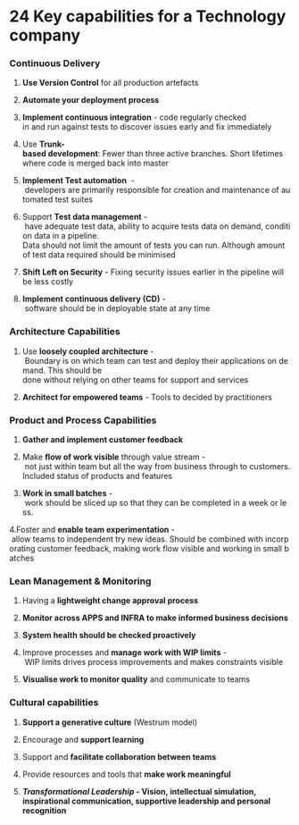 # 24 Key capabilities for a Technology company

### Continuous Delivery
1. **Use Version Control** for all production artefacts

2. **Automate your deployment process**

3. **Implement continuous integration** - code regularly checked in and run against tests to discover issues early and fix immediately

4. Use **Trunk-based development**: Fewer than three active branches. Short lifetimes where code is merged back into master

5. **Implement Test automation**  - developers are primarily responsible for creation and maintenance of automated test suites

6. Support **Test data management** - have adequate test data, ability to acquire tests data on demand, condition data in a pipeline. Data should not limit the amount of tests you can run. Although amount of test data required should be minimised

7. **Shift Left on Security** - Fixing security issues earlier in the pipeline will be less costly

8. **Implement continuous delivery (CD)** - software should be in deployable state at any time

### Architecture Capabilities
1. Use **loosely coupled architecture** - Boundary is on which team can test and deploy their applications on demand. This should be done without relying on other teams for support and services

2. **Architect for empowered teams** - Tools to decided by practitioners

### Product and Process Capabilities
1. **Gather and implement customer feedback**

2. Make **flow of work visible** through value stream - not just within team but all the way from business through to customers. Included status of products and features

3. **Work in small batches** - work should be sliced up so that they can be completed in a week or less. 

4.Foster and **enable team experimentation** - allow teams to independent try new ideas. Should be combined with incorporating customer feedback, making work flow visible and working in small batches

### Lean Management & Monitoring
1. Having a **lightweight change approval process**

2. **Monitor across APPS and INFRA to make informed business decisions**

3. **System health should be checked proactively**

4. Improve processes and **manage work with WIP limits** - WIP limits drives process improvements and makes constraints visible

5. **Visualise work to monitor quality** and communicate to teams

### Cultural capabilities
1. **Support a generative culture**  (Westrum model)

2. Encourage and **support learning**

3. Support and **facilitate collaboration between teams**

4. Provide resources and tools that **make work meaningful**

5. **_Transformational Leadership_ - Vision, intellectual simulation, inspirational communication, supportive leadership and personal recognition**
